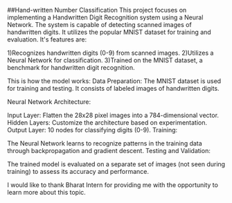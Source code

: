 ##Hand-written Number Classification
This project focuses on implementing a Handwritten Digit Recognition system using a Neural Network. The system is capable of detecting scanned images of handwritten digits. It utilizes the popular MNIST dataset for training and evaluation.
It's features are:

1)Recognizes handwritten digits (0-9) from scanned images.
2)Utilizes a Neural Network for classification.
3)Trained on the MNIST dataset, a benchmark for handwritten digit recognition.

This is how the model works:
Data Preparation: The MNIST dataset is used for training and testing. It consists of labeled images of handwritten digits.

Neural Network Architecture:

Input Layer: Flatten the 28x28 pixel images into a 784-dimensional vector.
Hidden Layers: Customize the architecture based on experimentation.
Output Layer: 10 nodes for classifying digits (0-9).
Training:

The Neural Network learns to recognize patterns in the training data through backpropagation and gradient descent.
Testing and Validation:

The trained model is evaluated on a separate set of images (not seen during training) to assess its accuracy and performance.


I would like to thank Bharat Intern for providing me with the opportunity to learn more about this topic.
